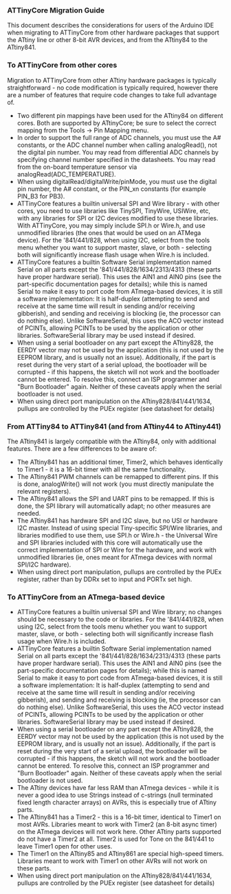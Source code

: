 ### ATTinyCore Migration Guide
This document describes the considerations for users of the Arduino IDE when migrating to ATTinyCore from other hardware packages that support the ATtiny line or other 8-bit AVR devices, and from the ATtiny84 to the ATtiny841. 

### To ATTinyCore from other cores
Migration to ATTinyCore from other ATtiny hardware packages is typically straightforward - no code modification is typically required, however there are a number of features that require code changes to take full advantage of. 
* Two different pin mappings have been used for the ATtiny84 on different cores. Both are supported by ATtinyCore; be sure to select the correct mapping from the Tools -> Pin Mapping menu. 
* In order to support the full range of ADC channels, you must use the A# constants, or the ADC channel number when calling analogRead(), not the digital pin number. You may read from differential ADC channels by specifying channel number specified in the datasheets. You may read from the on-board temperature sensor via analogRead(ADC_TEMPERATURE). 
* When using digitalRead/digitalWrite/pinMode, you must use the digital pin number, the A# constant, or the PIN_xn constants (for example PIN_B3 for PB3). 
* ATTinyCore features a builtin universal SPI and Wire library - with other cores, you need to use libraries like TinySPI, TinyWire, USIWire, etc, with any libraries for SPI or I2C devices modified to use these libraries. With ATTinyCore, you may simply include SPI.h or Wire.h, and use unmodified libraries (the ones that would be used on an ATMega device). For the '841/441/828, when using I2C, select from the tools menu whether you want to support master, slave, or both - selecting both will significantly increase flash usage when Wire.h is included. 
* ATTinyCore features a builtin Software Serial implementation named Serial on all parts except the '841/441/828/1634/2313/4313 (these parts have proper hardware serial). This uses the AIN1 and AIN0 pins (see the part-specific documentation pages for details); while this is named Serial to make it easy to port code from ATmega-based devices, it is still a software implementation: It is half-duplex (attempting to send and receive at the same time will result in sending and/or receiving gibberish), and sending and receiving is blocking (ie, the processor can do nothing else). Unlike SoftwareSerial, this uses the ACO vector instead of PCINTs, allowing PCINTs to be used by the application or other libraries. SoftwareSerial library may be used instead if desired. 
* When using a serial bootloader on any part except the ATtiny828, the EERDY vector may not be used by the application (this is not used by the EEPROM library, and is usually not an issue). Additionally, if the part is reset during the very start of a serial upload, the bootloader will be corrupted - if this happens, the sketch will not work and the bootloader cannot be entered. To resolve this, connect an ISP programmer and "Burn Bootloader" again. Neither of these caveats apply when the serial bootloader is not used. 
* When using direct port manipulation on the ATtiny828/841/441/1634, pullups are controlled by the PUEx register (see datasheet for details)

### From ATTiny84 to ATTiny841 (and from ATtiny44 to ATtiny441)
The ATtiny841 is largely compatible with the ATtiny84, only with additional features. There are a few differences to be aware of:
* The ATtiny841 has an additional timer, Timer2, which behaves identically to Timer1 - it is a 16-bit timer with all the same functionality. 
* The ATtiny841 PWM channels can be remapped to different pins. If this is done, analogWrite() will not work (you must directly manipulate the relevant registers). 
* The ATtiny841 allows the SPI and UART pins to be remapped. If this is done, the SPI library will automatically adapt; no other measures are needed. 
* The ATtiny841 has hardware SPI and I2C slave, but no USI or hardware I2C master. Instead of using special Tiny-specific SPI/Wire libraries, and libraries modified to use them, use SPI.h or Wire.h - the Universal Wire and SPI libraries included with this core will automatically use the correct implementation of SPI or Wire for the hardware, and work with unmodified libraries (ie, ones meant for ATmega devices with normal SPI/I2C hardware). 
* When using direct port manipulation, pullups are controlled by the PUEx register, rather than by DDRx set to input and PORTx set high. 

### To ATTinyCore from an ATmega-based device
* ATTinyCore features a builtin universal SPI and Wire library; no changes should be necessary to the code or libraries. For the '841/441/828, when using I2C, select from the tools menu whether you want to support master, slave, or both - selecting both will significantly increase flash usage when Wire.h is included. 
* ATTinyCore features a builtin Software Serial implementation named Serial on all parts except the '841/441/828/1634/2313/4313 (these parts have proper hardware serial). This uses the AIN1 and AIN0 pins (see the part-specific documentation pages for details); while this is named Serial to make it easy to port code from ATmega-based devices, it is still a software implementation: It is half-duplex (attempting to send and receive at the same time will result in sending and/or receiving gibberish), and sending and receiving is blocking (ie, the processor can do nothing else). Unlike SoftwareSerial, this uses the ACO vector instead of PCINTs, allowing PCINTs to be used by the application or other libraries. SoftwareSerial library may be used instead if desired. 
* When using a serial bootloader on any part except the ATtiny828, the EERDY vector may not be used by the application (this is not used by the EEPROM library, and is usually not an issue). Additionally, if the part is reset during the very start of a serial upload, the bootloader will be corrupted - if this happens, the sketch will not work and the bootloader cannot be entered. To resolve this, connect an ISP programmer and "Burn Bootloader" again. Neither of these caveats apply when the serial bootloader is not used. 
* The ATtiny devices have far less RAM than ATmega devices - while it is never a good idea to use Strings instead of c-strings (null terminated fixed length character arrays) on AVRs, this is especially true of ATtiny parts. 
* The ATtiny841 has a Timer2 - this is a 16-bit timer, identical to Timer1 on most AVRs. Libraries meant to work with Timer2 (an 8-bit async timer) on the ATmega devices will not work here. Other ATtiny parts supported do not have a Timer2 at all. Timer2 is used for Tone on the 841/441 to leave Timer1 open for other uses. 
* The Timer1 on the ATtiny85 and ATtiny861 are special high-speed timers. Libraries meant to work with Timer1 on other AVRs will not work on these parts. 
* When using direct port manipulation on the ATtiny828/841/441/1634, pullups are controlled by the PUEx register (see datasheet for details)
